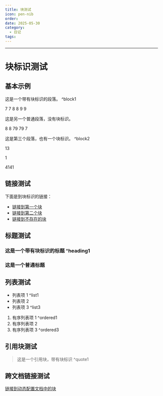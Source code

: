 ```yaml
---
title: 块测试
icon: pen-nib
order: 
date: 2025-05-30
category:
  - 日记
tags:
---
```

---

# 块标识测试

## 基本示例

这是一个带有块标识的段落。 ^block1

7
7
8
8
9
9


这是另一个普通段落，没有块标识。

8
8
79
79
7


这是第三个段落，也有一个块标识。 ^block2


13


1


4141

## 链接测试

下面是到块标识的链接：

- [链接到第一个块](#^block1)
- [链接到第二个块](#block2)
- [链接到不存在的块](#^nonexistent)

## 标题测试

### 这是一个带有块标识的标题 ^heading1

### 这是一个普通标题

## 列表测试

- 列表项 1 ^list1
- 列表项 2
- 列表项 3 ^list3

1. 有序列表项 1 ^ordered1
2. 有序列表项 2
3. 有序列表项 3 ^ordered3

## 引用块测试

> 这是一个引用块，带有块标识 ^quote1

## 跨文档链接测试

[链接到动态配置文档中的块](./docs/code/backend/java/dynamicconfig.md#^pc0bpw)
